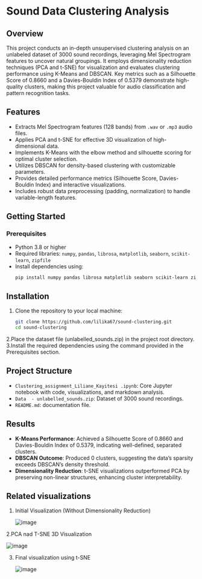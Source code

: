 # Sound Data Clustering Analysis

## Overview

This project conducts an in-depth unsupervised clustering analysis on an unlabeled dataset of 3000 sound recordings, leveraging Mel Spectrogram features to uncover natural groupings. It employs dimensionality reduction techniques (PCA and t-SNE) for visualization and evaluates clustering performance using K-Means and DBSCAN. Key metrics such as a Silhouette Score of 0.8660 and a Davies-Bouldin Index of 0.5379 demonstrate high-quality clusters, making this project valuable for audio classification and pattern recognition tasks.

## Features

- Extracts Mel Spectrogram features (128 bands) from `.wav` or `.mp3` audio files.
- Applies PCA and t-SNE for effective 3D visualization of high-dimensional data.
- Implements K-Means with the elbow method and silhouette scoring for optimal cluster selection.
- Utilizes DBSCAN for density-based clustering with customizable parameters.
- Provides detailed performance metrics (Silhouette Score, Davies-Bouldin Index) and interactive visualizations.
- Includes robust data preprocessing (padding, normalization) to handle variable-length features.

## Getting Started

### Prerequisites

- Python 3.8 or higher
- Required libraries: `numpy`, `pandas`, `librosa`, `matplotlib`, `seaborn`, `scikit-learn`, `zipfile`
- Install dependencies using:
  ```bash
  pip install numpy pandas librosa matplotlib seaborn scikit-learn zipfile

## Installation

1. Clone the repository to your local machine:
   ```bash
   git clone https://github.com/lilika67/sound-clustering.git
   cd sound-clustering
   
2.Place the dataset file (unlabelled_sounds.zip) in the project root directory.
3.Install the required dependencies using the command provided in the Prerequisites section.
   
## Project Structure

- `Clustering_assignment_Liliane_Kayitesi .ipynb`: Core Jupyter notebook with code, visualizations, and markdown analysis.
- `Data  - unlabelled_sounds.zip`: Dataset of 3000 sound recordings.
- `README.md`:  documentation file.

## Results

- **K-Means Performance**: Achieved a Silhouette Score of 0.8660 and Davies-Bouldin Index of 0.5379, indicating well-defined, separated clusters.
- **DBSCAN Outcome**: Produced 0 clusters, suggesting the data’s sparsity exceeds DBSCAN’s density threshold.
- **Dimensionality Reduction**: t-SNE visualizations outperformed PCA by preserving non-linear structures, enhancing cluster interpretability.

## Related visualizations 

1. Initial Visualization (Without Dimensionality Reduction)

   ![image](https://github.com/user-attachments/assets/a68ace9d-d97f-423d-9ce7-530be44377bd)

2.PCA nad T-SNE 3D Visualization

![image](https://github.com/user-attachments/assets/ce60bbe1-cf71-49df-98ca-c766ae921d3d)

3. Final visualization using t-SNE

   ![image](https://github.com/user-attachments/assets/58cf8ef3-ea21-41f2-9226-b132a41469fb)



  
  
